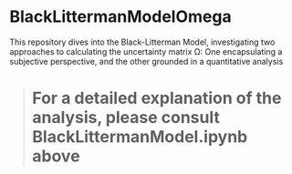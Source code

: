 # BlackLittermanModelOmega
This repository dives into the Black-Litterman Model, investigating two approaches to calculating the uncertainty matrix Ω: One encapsulating a subjective perspective, and the other grounded in a quantitative analysis


> # For a detailed explanation of the analysis, please consult BlackLittermanModel.ipynb above
